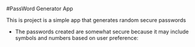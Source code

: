 #PassWord Generator App

This is project is a simple app that generates random secure passwords

- The passwords created are somewhat secure because it may include symbols and numbers based on user preference:
 